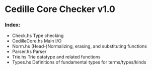 # Cedille Core Checker v1.0

### Index:
*  Check.hs       Type checking
*  CedilleCore.hs Main I/O
*  Norm.hs        (Head-)Normalizing, erasing, and substituting functions
*  Parser.hs      Parser
*  Trie.hs        Trie datatype and related functions
*  Types.hs       Definitions of fundamental types for terms/types/kinds